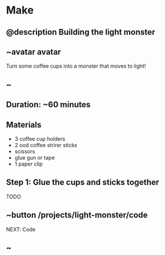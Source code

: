 # Make

## @description Building the light monster

## ~avatar avatar

Turn some coffee cups into a monster that moves to light!

## ~

## Duration: ~60 minutes

## Materials

* 3 coffee cup holders
* 2 ood coffee strirer sticks
* scissors
* glue gun or tape
* 1 paper clip

## Step 1: Glue the cups and sticks together

TODO

## ~button /projects/light-monster/code
NEXT: Code
## ~